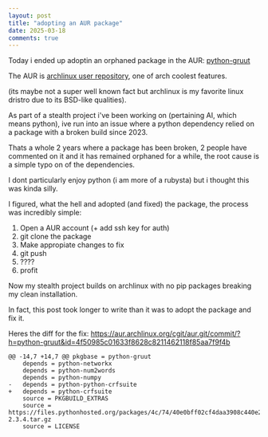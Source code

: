 ```yaml
---
layout: post
title: "adopting an AUR package"
date: 2025-03-18
comments: true
---
```


<p class="intro">
Today i ended up adoptin an orphaned package in the AUR: <a href="https://aur.archlinux.org/packages/python-gruut">python-gruut</a>
</p>

The AUR is [archlinux user repository](https://aur.archlinux.org/), one of arch coolest features.

(its maybe not a super well known fact but archlinux is my favorite linux dristro due to its BSD-like qualities).

As part of a stealth project i've been working on (pertaining AI, which means python), 
ive run into an issue where a python dependency relied on a package with a broken build since 2023.

Thats a whole 2 years where a package has been broken, 2 people have commented on it and it has remained orphaned for a while, 
the root cause is a simple typo on of the dependencies.

I dont particularly enjoy python (i am more of a rubysta) but i thought this was kinda silly.

I figured, what the hell and adopted (and fixed) the package, the process was incredibly simple:

1. Open a AUR account (+ add ssh key for auth)
1. git clone the package
1. Make appropiate changes to fix
1. git push
1. ????
1. profit

Now my stealth project builds on archlinux with no pip packages breaking my clean installation.

In fact, this post took longer to write than it was to adopt the package and fix it.

Heres the diff for the fix: <https://aur.archlinux.org/cgit/aur.git/commit/?h=python-gruut&id=4f50985c01633f8628c8211462118f85aa7f9f4b>

```
@@ -14,7 +14,7 @@ pkgbase = python-gruut
 	depends = python-networkx
 	depends = python-num2words
 	depends = python-numpy
-	depends = python-python-crfsuite
+	depends = python-crfsuite
 	source = PKGBUILD_EXTRAS
 	source = https://files.pythonhosted.org/packages/4c/74/40e0bff02cf4daa3908c440e2111b20490c82080259f0114d0cfe07ce126/gruut-2.3.4.tar.gz
 	source = LICENSE
```
